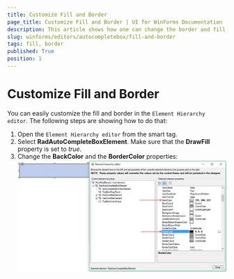 ```yaml
---
title: Customize Fill and Border
page_title: Customize Fill and Border | UI for WinForms Documentation
description: This article shows how one can change the border and fill of RadAutoCompleteBox.
slug: winforms/editors/autocompletebox/fill-and-border
tags: fill, border
published: True
position: 1
---
```


# Customize Fill and Border

You can easily customize the fill and border in the `Element Hierarchy editor`. The following steps are showing how to do that:

1. Open the `Element Hierarchy editor` from the smart tag.
2. Select __RadAutoCompleteBoxElement__. Make sure that the __DrawFill__ property is set to *true*.
3. Change the __BackColor__ and the __BorderColor__ properties:
    ![editors-autocompletebox-fill-and-border 001](images/editors-autocompletebox-fill-and-border001.png)
